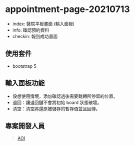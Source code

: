 # appointment-page-20210713

- index: 醫院平板畫面 (輸入面板)
- info: 確認預約資料
- checkin: 報到成功畫面

## 使用套件
- bootstrap 5

## 輸入面板功能
- 設想使用情境，添加確認過後需要跳轉所停留的位置。
- 退回：讓退回鍵不會將初始 board 狀態破壞。
- 清空：清空將還原被儲存的暫存值並且回傳。

## 專案開發人員

> [AOI](https://github.com/aoigj100a)
